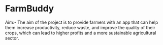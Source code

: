 # FarmBuddy
 Aim:- The aim of the project is to provide farmers with an app that can help them increase productivity, reduce waste, and improve the quality of their crops, which can lead to higher profits and a more sustainable agricultural sector.
